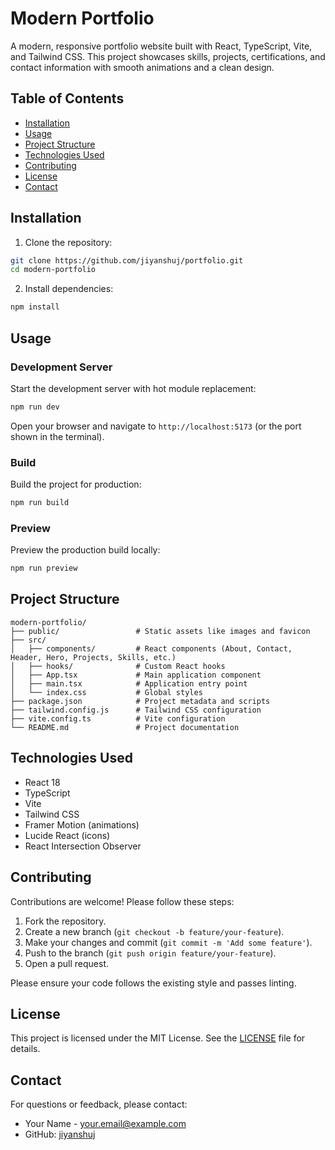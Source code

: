 # Modern Portfolio

A modern, responsive portfolio website built with React, TypeScript, Vite, and Tailwind CSS. This project showcases skills, projects, certifications, and contact information with smooth animations and a clean design.

## Table of Contents

- [Installation](#installation)
- [Usage](#usage)
- [Project Structure](#project-structure)
- [Technologies Used](#technologies-used)
- [Contributing](#contributing)
- [License](#license)
- [Contact](#contact)

## Installation

1. Clone the repository:

```bash
git clone https://github.com/jiyanshuj/portfolio.git
cd modern-portfolio
```

2. Install dependencies:

```bash
npm install
```

## Usage

### Development Server

Start the development server with hot module replacement:

```bash
npm run dev
```

Open your browser and navigate to `http://localhost:5173` (or the port shown in the terminal).

### Build

Build the project for production:

```bash
npm run build
```

### Preview

Preview the production build locally:

```bash
npm run preview
```

## Project Structure

```
modern-portfolio/
├── public/                 # Static assets like images and favicon
├── src/
│   ├── components/         # React components (About, Contact, Header, Hero, Projects, Skills, etc.)
│   ├── hooks/              # Custom React hooks
│   ├── App.tsx             # Main application component
│   ├── main.tsx            # Application entry point
│   └── index.css           # Global styles
├── package.json            # Project metadata and scripts
├── tailwind.config.js      # Tailwind CSS configuration
├── vite.config.ts          # Vite configuration
└── README.md               # Project documentation
```

## Technologies Used

- React 18
- TypeScript
- Vite
- Tailwind CSS
- Framer Motion (animations)
- Lucide React (icons)
- React Intersection Observer

## Contributing

Contributions are welcome! Please follow these steps:

1. Fork the repository.
2. Create a new branch (`git checkout -b feature/your-feature`).
3. Make your changes and commit (`git commit -m 'Add some feature'`).
4. Push to the branch (`git push origin feature/your-feature`).
5. Open a pull request.

Please ensure your code follows the existing style and passes linting.

## License

This project is licensed under the MIT License. See the [LICENSE](LICENSE) file for details.

## Contact

For questions or feedback, please contact:

- Your Name - your.email@example.com
- GitHub: [jiyanshuj](https://github.com/jiyanshuj)
